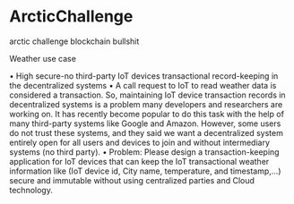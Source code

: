 # ArcticChallenge
arctic challenge blockchain bullshit


Weather use case

• High secure-no third-party IoT devices transactional record-keeping in the decentralized
systems
• A call request to IoT to read weather data is considered a transaction. So, maintaining IoT device transaction
records in decentralized systems is a problem many developers and researchers are working on. It has
recently become popular to do this task with the help of many third-party systems like Google and Amazon.
However, some users do not trust these systems, and they said we want a decentralized system entirely
open for all users and devices to join and without intermediary systems (no third party). • Problem: Please design a transaction-keeping application for IoT devices that can keep the IoT transactional
weather information like (IoT device id, City name, temperature, and timestamp,...) secure and immutable
without using centralized parties and Cloud technology.
